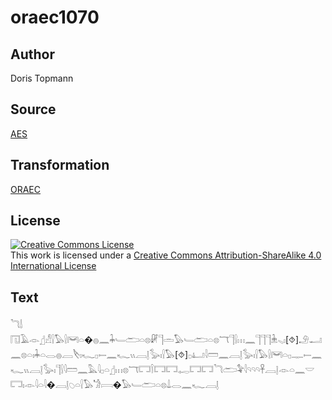 # oraec1070

## Author

Doris Topmann

## Source

[AES](https://github.com/simondschweitzer/aes)

## Transformation

[ORAEC](https://oraec.github.io/)

## License

<a rel="license" href="http://creativecommons.org/licenses/by-sa/4.0/"><img alt="Creative Commons License" style="border-width:0" src="https://i.creativecommons.org/l/by-sa/4.0/88x31.png" /></a><br />This work is licensed under a <a rel="license" href="http://creativecommons.org/licenses/by-sa/4.0/">Creative Commons Attribution-ShareAlike 4.0 International License</a>

## Text

𓆓𓌃<br>
𓉔𓄿𓁹𓊨𓀭𓍛𓅃𓍛𓋞𓏏�𓐍𓈖𓇓𓄑𓂧𓏏𓊖𓏞𓊹𓏛𓅃𓄑𓂧𓏏𓊖𓄓𓊹𓍛𓏥𓈖𓊹𓊹𓊹𓇔𓈅𓏤[⯑]𓄂𓂝𓈖𓊖𓏏𓏤𓇓𓏏𓂋𓐍𓐙𓌸𓏤𓆑𓊪𓍿𓈖𓆑𓏭𓐙𓊤𓅭𓏤𓍛𓅃[⯑]𓊪𓂞𓇋𓏠𓈖𓐙𓊤𓅭𓏤𓍛𓅃𓍛𓋞𓏏𓊪𓊃𓍿𓈖𓆑𓏭𓐙𓊤𓅭𓏤𓊹𓍛𓇋𓏠𓈖𓅓𓇋𓊪𓏏𓊨𓏥𓊖𓄓𓉐𓌉𓉐𓉐𓉻𓉐𓉐𓆓𓂧𓅝𓇋𓄹𓄹𓄹𓋹𓐙𓊤𓁹𓏏𓈖𓎟𓉐𓏤𓁹𓇋𓏏𓇋�𓐙𓊤𓆇𓏏𓍛𓅃𓁋𓇯�𓅃𓄑𓂧𓏏𓊖𓍑𓂋𓈖𓆑𓐙𓊤<br>
